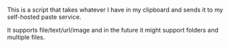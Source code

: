 This is a script that takes whatever I have in my clipboard and sends it to my self-hosted paste service.

It supports file/text/url/image and in the future it might support folders and multiple files.